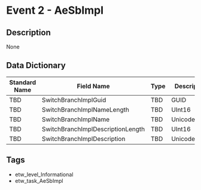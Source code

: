 # Event 2 - AeSbImpl

## Description
None

## Data Dictionary
|Standard Name|Field Name|Type|Description|Sample Value|
|---|---|---|---|---|
|TBD|SwitchBranchImplGuid|TBD|GUID|None|None|
|TBD|SwitchBranchImplNameLength|TBD|UInt16|None|None|
|TBD|SwitchBranchImplName|TBD|UnicodeString|None|None|
|TBD|SwitchBranchImplDescriptionLength|TBD|UInt16|None|None|
|TBD|SwitchBranchImplDescription|TBD|UnicodeString|None|None|

## Tags
* etw_level_Informational
* etw_task_AeSbImpl